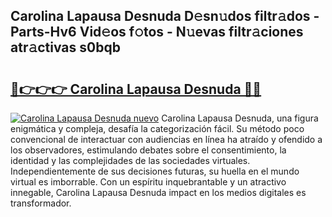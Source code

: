 ## Carolina Lapausa Desnuda D𝚎sn𝚞dos filtr𝚊dos - Parts-Hv6 Vid𝚎os f𝚘tos - N𝚞evas filtr𝚊ciones atr𝚊ctivas s0bqb

# <h2><a href="http://mb8n58.tromn.icu/?c=Carolina+Lapausa+Desnuda">🔗👉👉👉 Carolina Lapausa Desnuda 🔗🔗</a></h2>

[![Carolina Lapausa Desnuda nuevo](https://i.imgur.com/pEAQMta.gif)](http://mb8n58.tromn.icu/?c=Carolina+Lapausa+Desnuda)
Carolina Lapausa Desnuda, una figura enigmática y compleja, desafía la categorización fácil. Su método poco convencional de interactuar con audiencias en línea ha atraído y ofendido a los observadores, estimulando debates sobre el consentimiento, la identidad y las complejidades de las sociedades virtuales. Independientemente de sus decisiones futuras, su huella en el mundo virtual es imborrable. Con un espíritu inquebrantable y un atractivo innegable, Carolina Lapausa Desnuda impact en los medios digitales es transformador.
